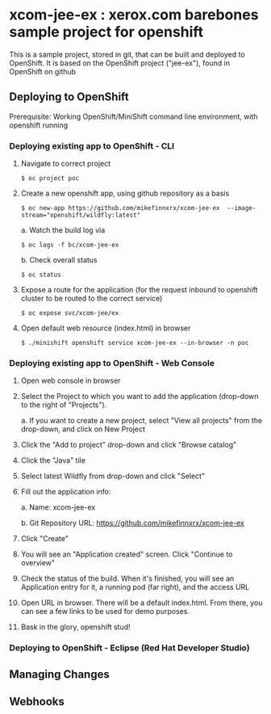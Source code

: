 # xcom-jee-ex : xerox.com barebones sample project for openshift

This is a sample project, stored in git, that can be built and deployed to OpenShift. It is based on the OpenShift project ("jee-ex"), found in OpenShift on github


## Deploying to OpenShift

Prerequisite: Working OpenShift/MiniShift command line environment, with openshift running

### Deploying existing app to OpenShift - CLI


1. Navigate to correct project

   `$ oc project poc`
2. Create a new openshift app, using github repository as a basis

   `$ oc new-app https://github.com/mikefinnxrx/xcom-jee-ex  --image-stream="openshift/wildfly:latest" `
   
   a. Watch the build log via
   
   `$ oc logs -f bc/xcom-jee-ex`
   
   b. Check overall status
   
   `$ oc status`

3. Expose a route for the application (for the request inbound to openshift cluster to be routed to the correct service)

   `$ oc expose svc/xcom-jee/ex`
   
4. Open default web resource (index.html) in browser

   `$ ./minishift openshift service xcom-jee-ex --in-browser -n poc`
   
   
### Deploying existing app to OpenShift - Web Console

1. Open web console in browser

2. Select the Project to which you want to add the application (drop-down to the right of "Projects").

   a. If you want to create a new project, select "View all projects" from the drop-down, and click on New Project
   
3. Click the "Add to project" drop-down and click "Browse catalog"

4. Click the "Java" tile

5. Select latest Wildfly from drop-down and click "Select"

6. Fill out the application info:

   a. Name: xcom-jee-ex
   
   b. Git Repository URL: https://github.com/mikefinnxrx/xcom-jee-ex

7. Click "Create"

8. You will see an "Application created" screen. Click "Continue to overview"

9. Check the status of the build. When it's finished, you will see an Application entry for it, a running pod (far right), and the access URL

10. Open URL in browser. There will be a default index.html. From there, you can see a few links to be used for demo purposes.

11. Bask in the glory, openshift stud!

### Deploying to OpenShift - Eclipse (Red Hat Developer Studio)


## Managing Changes


## Webhooks